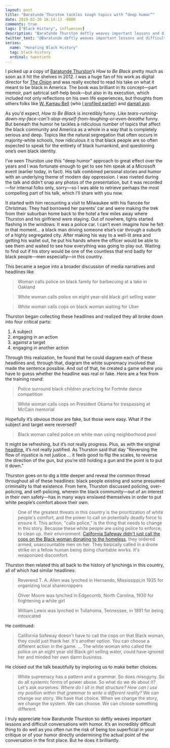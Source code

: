 ```yaml
---
layout: post
title: "Baratunde Thurston tackles tough topics with “deep humor”"
date: 2019-02-20 16:14:13 -0800
comments: true
tags: ["Black History", influences]
description: "Baratunde Thurston deftly weaves important lessons and difficult conversations with humor, which is an incredibly difficult thing to do well."
twitter_text: "@Baratunde deftly weaves important lessons and difficult conversations with humor, which is an incredibly difficult thing to do well"
series:
  name: "Honoring Black History"
  tag: black-history
  ordinal: twentieth
---
```


I picked up a copy of [Baratunde Thurston](https://twitter.com/baratunde)’s <cite>How to Be Black</cite> pretty much as soon as it hit the shelves in 2012. I was a huge fan of his work as digital director for [<cite>The Onion</cite>](https://www.theonion.com/) and was really excited to read his take on what it meant to be black in America. The book was brilliant in its concept—part memoir, part satirical self-help book—but also in its execution, which included not only reflections on his own life experiences, but thoughts from others folks like [W. Kamau Bell](https://twitter.com/wkamaubell) (who [I profiled earlier](/notebook/w-kamau-bell-is-all-about-dialogue/)) and [damali ayo](https://wikipedia.org/wiki/Damali_ayo).

<!-- more -->

As you'd expect, <cite>How to Be Black</cite> is incredibly funny. Like *tears-running-down-my-face-can’t-stop-myself-from-laughing-or-even-breathe* funny. But beneath the humor he tackles a ridiculous number of topics that affect the black community and America as a whole in a way that is completely serious and deep. Topics like the natural segregation that often occurs in majority-white schools,  how ridiculous it is that black people are so often expected to speak for the entirety of black humankind, and questioning one’s own black identity.

I’ve seen Thurston use this "deep humor" approach to great effect over the years and I was fortunate enough to get to see him speak at a Microsoft event (earlier today, in fact). His talk combined personal stories and humor with an underlying theme of modern day oppression. I was riveted during the talk and didn’t snap any photos of the presentation, but it was recorded—for internal folks only, sorry—so I was able to retrieve perhaps the most compelling part of his talk, which I’ll share with you now.

It started with him recounting a visit to Milwaukee with his fiancée for Christmas. They had borrowed her parents’ car and were making the trek from their suburban home back to the hotel a few miles away where Thurston and his girlfriend were staying. Out of nowhere, lights started flashing in the windows. It was a police car. I can’t even imagine how he felt in that moment… a black man driving someone else’s car through a suburb of a highly segregated city. After making his way to a well-lit area and getting his wallet out, he put his hands where the officer would be able to see them and waited to see how everything was going to play out. Waiting to find out if his story would be one of the countless that end badly for black people—men especially—in this country.

This became a segue into a broader discussion of media narratives and headlines like

> Woman calls police on black family for barbecuing at a lake in Oakland

> White woman calls police on eight year-old black girl selling water

> White woman calls cops on black woman waiting for Uber

Thurston began collecting these headlines and realized they all broke down into four critical parts:

1. A subject
2. engaging in an action
3. against a target
4. engaging in another action

Through this realization, he found that he could diagram each of these headlines and, through that, diagram the white supremacy involved that made the sentence possible. And out of that, he created a game where you have to guess whether the headline was real or fake. Here are a few from the training round:

> Police surround black children practicing for Fortnite dance competition

> White woman calls cops on President Obama for trespassing at McCain memorial

Hopefully it’s obvious those are fake, but those were easy. What if the subject and target were reversed?

> Black woman called police on white man using neighborhood pool

It might be refreshing, but it’s not really progress. Plus, as with the original [headline](https://nypost.com/2018/07/05/white-man-calls-police-on-black-family-at-neighborhood-pool/), it’s not really justified. As Thurston said that day "Reversing the flow of injustice is not justice … it feels good to flip the scales, to reverse the direction of the gun, but you’re still holding a gun and the point is to put it down."

Thurston goes on to dig a little deeper and reveal the common thread throughout all of these headlines: black people existing and some presumed criminality to that existence. From here, Thurston discussed policing, over-policing, and self-policing, wherein the black community—out of an interest in their own safety—has in many ways enslaved themselves in order to put white people’s comfort above their own.

> One of the greatest threats in this country is the prioritization of  white people's comfort, and the power to call on potentially deadly force to ensure it. This action, "calls police," is the thing that needs to change in this story. Because these white people are using police to enforce, to clean up, their environment. [California Safeway didn't just call the cops on the Black woman donating to the homeless](https://www.foxnews.com/food-drink/california-safeway-calls-cops-on-woman-donating-food-to-homeless-man), they ordered armed, unaccountable men on her. They basically called in a drone strike on a fellow human being doing charitable works. It's weaponized discomfort.
 
Thurston then related this all back to the history of lynchings in this country, all of which had similar headlines:

> Reverend T. A. Allen was lynched in Hernando, Mississippi,in 1935 for organizing local sharecroppers

> Oliver Moore was lynched in Edgecomb, North Carolina, 1930 for frightening a white girl

> William Lewis was lynched in Tullahoma, Tennessee, in 1891 for being intoxicated

He continued:

> California Safeway doesn't have to call the cops on that Black woman, they could just thank her. It's another option. You can choose a different action in the game. … The white woman who called the police on an eight year old Black girl selling water, could have ignored her and minded her own damn business.

He closed out the talk beautifully by imploring us to make better choices.

> White supremacy has a pattern and a grammar. So does misogyny. So do all systemic forms of power abuse. So what do we do about it? Let's ask ourselves: *Where do I sit in that structure? How can I use my position within that grammar to write a different reality?* We can change our story. We have that choice. When we change the story, we change the system. We can choose. We can choose something different.

I truly appreciate how Baratunde Thurston so deftly weaves important lessons and difficult conversations with humor. It’s an incredibly difficult thing to do well as you often run the risk of being too superficial in your critique or of your humor directly undermining the actual point of the conversation in the first place. But he does it brilliantly.